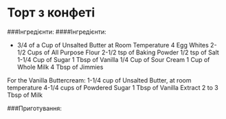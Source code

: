 # Торт з конфеті
###Інгредієнти:
####Інгредієнти:
- 3/4 of a Cup of Unsalted Butter at Room Temperature
4 Egg Whites
2-1/2 Cups of All Purpose Flour
2-1/2 tsp of Baking Powder
1/2 tsp of Salt
1-1/4 Cup of Sugar
1 Tbsp of Vanilla
1/4 Cup of Sour Cream
1 Cup of Whole Milk
4 Tbsp of Jimmies

For the Vanilla Buttercream:
1-1/4 cup of Unsalted Butter, at room temperature
4-1/4 cups of Powdered Sugar
1 Tbsp of Vanilla Extract
2 to 3 Tbsp of Milk

###Приготування:

